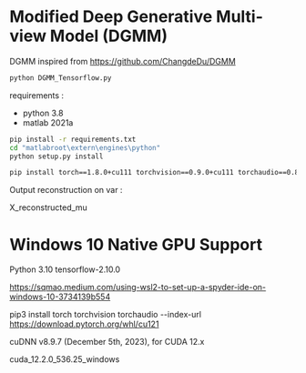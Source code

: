 # Modified Deep Generative Multi-view Model (DGMM) 
DGMM inspired from https://github.com/ChangdeDu/DGMM

```sh
python DGMM_Tensorflow.py
```

requirements :

* python 3.8
* matlab 2021a

```sh
pip install -r requirements.txt
cd "matlabroot\extern\engines\python"
python setup.py install

pip install torch==1.8.0+cu111 torchvision==0.9.0+cu111 torchaudio==0.8.0 -f https://download.pytorch.org/whl/torch_stable.html
```


Output reconstruction on var :

X_reconstructed_mu

# Windows 10 Native GPU Support
Python 3.10
tensorflow-2.10.0	

https://sqmao.medium.com/using-wsl2-to-set-up-a-spyder-ide-on-windows-10-3734139b554

pip3 install torch torchvision torchaudio --index-url https://download.pytorch.org/whl/cu121

cuDNN v8.9.7 (December 5th, 2023), for CUDA 12.x

cuda_12.2.0_536.25_windows